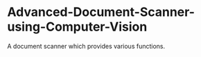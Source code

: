 # Advanced-Document-Scanner-using-Computer-Vision
A document scanner which provides various functions.
